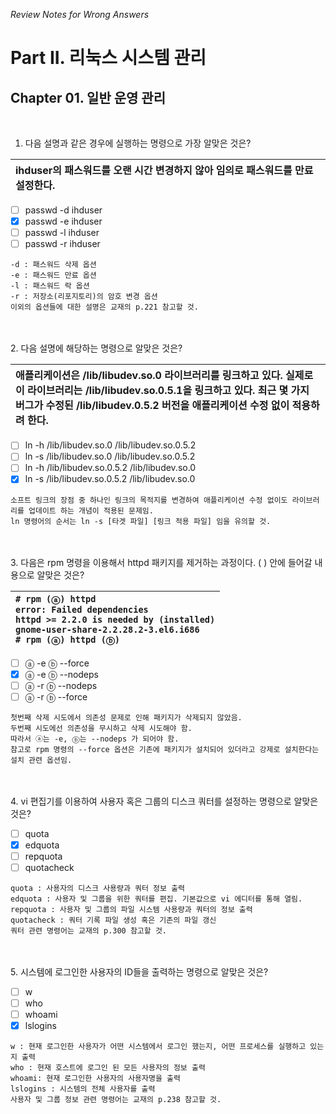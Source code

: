 *Review Notes for Wrong Answers*
# **Part II. 리눅스 시스템 관리**
## **Chapter 01. 일반 운영 관리**

<br>

1. 다음 설명과 같은 경우에 실행하는 명령으로 가장 알맞은 것은?

|ihduser의 패스워드를 오랜 시간 변경하지 않아 임의로 패스워드를 만료 설정한다.|
|:--|
- [ ] passwd -d ihduser
- [x] passwd -e ihduser
- [ ] passwd -l ihduser
- [ ] passwd -r ihduser
```
-d : 패스워드 삭제 옵션
-e : 패스워드 만료 옵션
-l : 패스워드 락 옵션
-r : 저장소(리포지토리)의 암호 변경 옵션
이외의 옵션들에 대한 설명은 교재의 p.221 참고할 것.
```
<br><br>
2. 다음 설명에 해당하는 명령으로 알맞은 것은?

|애플리케이션은 /lib/libudev.so.0 라이브러리를 링크하고 있다. 실제로 이 라이브러리는 /lib/libudev.so.0.5.1을 링크하고 있다. 최근 몇 가지 버그가 수정된 /lib/libudev.0.5.2 버전을 애플리케이션 수정 없이 적용하려 한다.|
|:--|
- [ ] ln -h /lib/libudev.so.0 /lib/libudev.so.0.5.2
- [ ] ln -s /lib/libudev.so.0 /lib/libudev.so.0.5.2
- [ ] ln -h /lib/libudev.so.0.5.2 /lib/libudev.so.0
- [x] ln -s /lib/libudev.so.0.5.2 /lib/libudev.so.0
```
소프트 링크의 장점 중 하나인 링크의 목적지를 변경하여 애플리케이션 수정 없이도 라이브러리를 업데이트 하는 개념이 적용된 문제임.
ln 명령어의 순서는 ln -s [타겟 파일] [링크 적용 파일] 임을 유의할 것.
```
<br><br>
3. 다음은 rpm 명령을 이용해서 httpd 패키지를 제거하는 과정이다. (   ) 안에 들어갈 내용으로 알맞은 것은?

|```# rpm (ⓐ) httpd```<br>```error: Failed dependencies```<br>```httpd >= 2.2.0 is needed by (installed)```<br>```gnome-user-share-2.2.28.2-3.el6.i686```<br>```# rpm (ⓐ) httpd (ⓑ)```|
|:--|
- [ ] ⓐ -e   ⓑ --force
- [x] ⓐ -e   ⓑ --nodeps
- [ ] ⓐ -r   ⓑ --nodeps
- [ ] ⓐ -r   ⓑ --force
```
첫번째 삭제 시도에서 의존성 문제로 인해 패키지가 삭제되지 않았음.
두번째 시도에선 의존성을 무시하고 삭제 시도해야 함.
따라서 ⓐ는 -e, ⓑ는 --nodeps 가 되어야 함.
참고로 rpm 명령의 --force 옵션은 기존에 패키지가 설치되어 있더라고 강제로 설치한다는 설치 관련 옵션임.
```
<br><br>
4. vi 편집기를 이용하여 사용자 혹은 그룹의 디스크 쿼터를 설정하는 명령으로 알맞은 것은?
- [ ] quota
- [x] edquota
- [ ] repquota
- [ ] quotacheck
```
quota : 사용자의 디스크 사용량과 쿼터 정보 출력
edquota : 사용자 및 그룹을 위한 쿼터를 편집. 기본값으로 vi 에디터를 통해 열림.
repquota : 사용자 및 그룹의 파일 시스템 사용량과 쿼터의 정보 출력
quotacheck : 쿼터 기록 파일 생성 혹은 기존의 파일 갱신
쿼터 관련 명령어는 교재의 p.300 참고할 것.
```
<br><br>
5. 시스템에 로그인한 사용자의 ID들을 출력하는 명령으로 알맞은 것은?
- [ ] w
- [ ] who
- [ ] whoami
- [x] lslogins
```
w : 현재 로그인한 사용자가 어떤 시스템에서 로그인 했는지, 어떤 프로세스를 실행하고 있는지 출력
who : 현재 호스트에 로그인 된 모든 사용자의 정보 출력
whoami: 현재 로그인한 사용자의 사용자명을 출력
lslogins : 시스템의 전체 사용자를 출력
사용자 및 그룹 정보 관련 명령어는 교재의 p.238 참고할 것.
```
